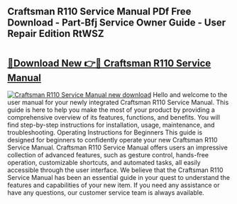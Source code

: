 ## Craftsman R110 Service Manual PDf Free Download - Part-Bfj Service Owner Guide - User Repair Edition RtWSZ

# <h2><a href="http://bc31978.oget.top/?id=Craftsman+R110+Service+Manual">🔗Download New 👉🔴 Craftsman R110 Service Manual</a></h2>

[![Craftsman R110 Service Manual new download](https://i.imgur.com/5g1atiW.png)](http://bc31978.oget.top/?id=Craftsman+R110+Service+Manual)
Hello and welcome to the user manual for your newly integrated Craftsman R110 Service Manual. This guide is here to help you make the most of your product by providing a comprehensive overview of its features, functions, and benefits. You will find step-by-step instructions for installation, usage, maintenance, and troubleshooting. Operating Instructions for Beginners This guide is designed for beginners to confidently operate your new Craftsman R110 Service Manual. Craftsman R110 Service Manual offers users an impressive collection of advanced features, such as gesture control, hands-free operation, customizable shortcuts, and automated tasks, all easily accessible through the user interface. We believe that the Craftsman R110 Service Manual has been an essential guide in your quest to understand the features and capabilities of your new item. If you need any assistance or have any questions, our customer service team is always available.

